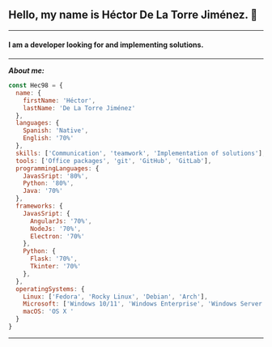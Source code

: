 ## Hello, my name is Héctor De La Torre Jiménez. 👋

____

#### I am a developer looking for and implementing solutions.

____

***About me:***

```javascript
const Hec98 = {
  name: {        
    firstName: 'Héctor',      
    lastName: 'De La Torre Jiménez'
  },
  languages: {
    Spanish: 'Native',
    English: '70%'
  },
  skills: ['Communication', 'teamwork', 'Implementation of solutions'],
  tools: ['Office packages', 'git', 'GitHub', 'GitLab'],
  programmingLanguages: {      
    JavasSript: '80%',
    Python: '80%',       
    Java: '70%'
  },
  frameworks: {
    JavasSript: {
      AngularJs: '70%',
      NodeJs: '70%',
      Electron: '70%'
    },
    Python: {
      Flask: '70%',
      Tkinter: '70%'
    },
  },
  operatingSystems: {
    Linux: ['Fedora', 'Rocky Linux', 'Debian', 'Arch'],
    Microsoft: ['Windows 10/11', 'Windows Enterprise', 'Windows Server'],
    macOS: 'OS X '
  }
}
```

____
